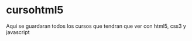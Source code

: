 cursohtml5
==========

Aqui se guardaran todos los cursos que tendran que ver con html5, css3 y javascript